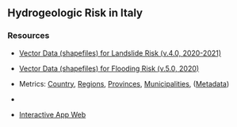 ## Hydrogeologic Risk in Italy



    
### Resources
- [Vector Data (shapefiles) for Landslide Risk (v.4.0, 2020-2021)](https://idrogeo.isprambiente.it/opendata/wms/Mosaicatura_ISPRA_2020_2021_aree_pericolosita_frana_PAI.zip)
- [Vector Data (shapefiles) for Flooding Risk (v.5.0, 2020)](https://idrogeo.isprambiente.it/opendata/wms/Mosaicatura_ISPRA_2020_aree_pericolosita_idraulica.zip)
- Metrics: 
    [Country](https://idrogeo.isprambiente.it/api/pir/italia/export?outputFormat=csv), 
    [Regions](https://idrogeo.isprambiente.it/api/pir/regioni/export?outputFormat=csv), 
    [Provinces](https://idrogeo.isprambiente.it/api/pir/province/export?outputFormat=csv), 
    [Municipalities](https://idrogeo.isprambiente.it/api/pir/comuni/export?outputFormat=csv),
    ([Metadata](https://idrogeo.isprambiente.it/assets/data/Metadati_open_data_PIR.csv))
- []()

- [Interactive App Web](https://idrogeo.isprambiente.it/app/)
